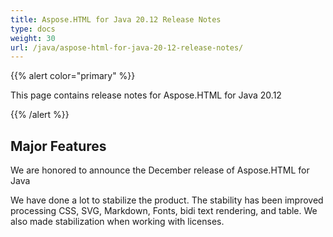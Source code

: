 ```yaml
---
title: Aspose.HTML for Java 20.12 Release Notes
type: docs
weight: 30
url: /java/aspose-html-for-java-20-12-release-notes/
---
```


{{% alert color="primary" %}}

This page contains release notes for Aspose.HTML for Java 20.12

{{% /alert %}}
## **Major Features** ##
We are honored to announce the December 
release of Aspose.HTML for  Java

We have done a lot to stabilize the product.
The stability has been improved processing 
CSS, SVG, Markdown, Fonts, bidi text rendering, 
and table. We also made stabilization when working 
with licenses.